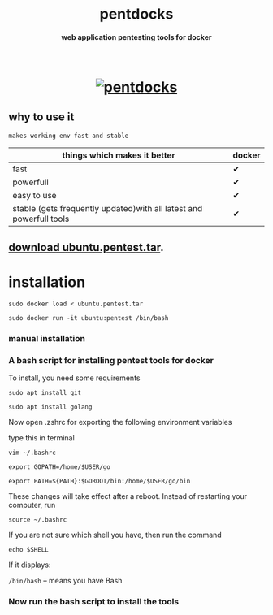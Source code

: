 <h1 align="center">pentdocks</h1>
<h4 align="center">web application pentesting tools for docker</h4>

<h1 align="center">
  <br>
  <a href="https://github.com/diwusec/pentdocks"><img src="https://www.nclouds.com/blog/wp-content/uploads/2018/10/reduce_docker_image_size_by_45.jpg" alt="pentdocks"></a>
  <br>
</h1>


## why to use it

`makes working env fast and stable`

|          things which makes it better                              | docker|
|--------------------------------------------------------------------|---|
| fast                                                               | ✔ |
| powerfull                                                          | ✔ |
| easy to use                                                        | ✔ |
| stable (gets frequently updated)with all latest and powerfull tools| ✔ | 

## [download ubuntu.pentest.tar](https://mega.nz/file/nuJXRCwS#lSLq4GFPM2GC6rp-OyMbCsamAhE3hQgguA15ykpAN3g).

# installation
```
sudo docker load < ubuntu.pentest.tar
```
```
sudo docker run -it ubuntu:pentest /bin/bash
```
### manual installation

### A bash script for installing pentest tools for docker

To install, you need some requirements

`sudo apt install git`

`sudo apt install golang`

Now open .zshrc for exporting the following environment variables
 
type this in terminal

`vim ~/.bashrc`
```
export GOPATH=/home/$USER/go
```
```
export PATH=${PATH}:$GOROOT/bin:/home/$USER/go/bin
```

These changes will take effect after a reboot. Instead of restarting your computer, run

`source ~/.bashrc`

If you are not sure which shell you have, then run the command

`echo $SHELL`

If it displays: 

`/bin/bash` – means you have Bash

### Now run the bash script to install the tools
